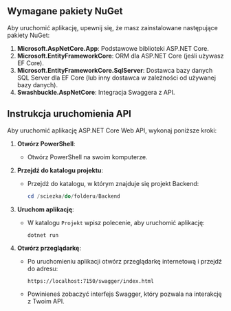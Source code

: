 ## Wymagane pakiety NuGet

Aby uruchomić aplikację, upewnij się, że masz zainstalowane następujące pakiety NuGet:

1. **Microsoft.AspNetCore.App**: Podstawowe biblioteki ASP.NET Core.
2. **Microsoft.EntityFrameworkCore**: ORM dla ASP.NET Core (jeśli używasz EF Core).
3. **Microsoft.EntityFrameworkCore.SqlServer**: Dostawca bazy danych SQL Server dla EF Core (lub inny dostawca w zależności od używanej bazy danych).
4. **Swashbuckle.AspNetCore**: Integracja Swaggera z API.

## Instrukcja uruchomienia API

Aby uruchomić aplikację ASP.NET Core Web API, wykonaj poniższe kroki:

1. **Otwórz PowerShell**:
   - Otwórz PowerShell na swoim komputerze.

2. **Przejdź do katalogu projektu**:
   - Przejdź do katalogu, w którym znajduje się projekt Backend:

     ```powershell
     cd /sciezka/do/folderu/Backend
     ```

3. **Uruchom aplikację**:
   - W katalogu `Projekt` wpisz polecenie, aby uruchomić aplikację:

     ```powershell
     dotnet run
     ```

4. **Otwórz przeglądarkę**:
   - Po uruchomieniu aplikacji otwórz przeglądarkę internetową i przejdź do adresu:

     ```
     https://localhost:7150/swagger/index.html
     ```

   - Powinieneś zobaczyć interfejs Swagger, który pozwala na interakcję z Twoim API.
  
  
